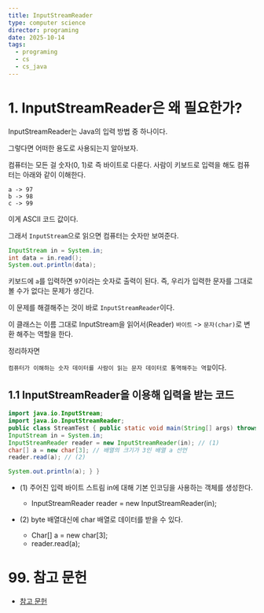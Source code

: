 ```yaml
---
title: InputStreamReader
type: computer science
director: programing
date: 2025-10-14
tags:
  - programing
  - cs
  - cs_java
---
```

#  1. InputStreamReader은 왜 필요한가?

InputStreamReader는 Java의 입력 방법 중 하나이다.

그렇다면 어떠한 용도로 사용되는지 알아보자.

컴퓨터는 모든 걸 숫자(0, 1)로 즉 바이트로 다룬다.  사람이 키보드로 입력을 해도 컴퓨터는 아래와 같이 이해한다.

```
a -> 97
b -> 98
c -> 99
```

이게 ASCII 코드 값이다.

그래서 `InputStream`으로 읽으면 컴퓨터는 숫자만 보여준다.

```java
InputStream in = System.in;
int data = in.read();
System.out.println(data);
```

키보드에 `a`를 입력하면 `97`이라는 숫자로 출력이 된다. 
즉, 우리가 입력한 문자를 그대로 볼 수가 없다는 문제가 생긴다.

이 문제를 해결해주는 것이 바로 `InputStreamReader`이다.

이 클래스는 이름 그대로 InputStream을 읽어서(Reader)
`바이트` -> `문자(char)`로 변환 해주는 역할을 한다. 

정리하자면

`컴퓨터가 이해하는 숫자 데이터를 사람이 읽는 문자 데이터로 통역해주는 역할`이다.

## 1.1 InputStreamReader을 이용해 입력을 받는 코드

```java
import java.io.InputStream; 
import java.io.InputStreamReader; 
public class StreamTest { public static void main(String[] args) throws Exception { 
InputStream in = System.in; 
InputStreamReader reader = new InputStreamReader(in); // (1)
char[] a = new char[3]; // 배열의 크기가 3인 배열 a 선언 
reader.read(a); // (2)

System.out.println(a); } }
```

- (1) 주어진 입력 바이트 스트림 in에 대해 기본 인코딩을 사용하는 객체를 생성한다.
    - InputStreamReader reader = new InputStreamReader(in);

- (2) byte 배열대신에 char 배열로 데이터를 받을 수 있다.
    - Char[] a = new char[3];
    - reader.read(a);



# 99.  참고 문헌

- [참고 문헌](https://sy99.tistory.com/20)





